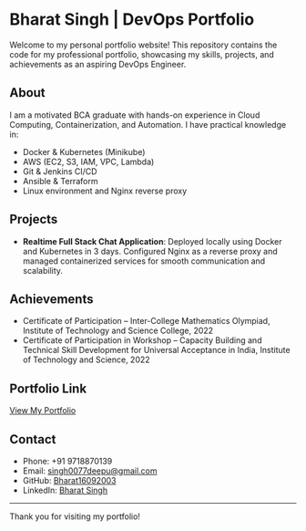 # Bharat Singh | DevOps Portfolio

Welcome to my personal portfolio website! This repository contains the code for my professional portfolio, showcasing my skills, projects, and achievements as an aspiring DevOps Engineer.

## About
I am a motivated BCA graduate with hands-on experience in Cloud Computing, Containerization, and Automation. I have practical knowledge in:

- Docker & Kubernetes (Minikube)
- AWS (EC2, S3, IAM, VPC, Lambda)
- Git & Jenkins CI/CD
- Ansible & Terraform
- Linux environment and Nginx reverse proxy

## Projects
- **Realtime Full Stack Chat Application**: Deployed locally using Docker and Kubernetes in 3 days. Configured Nginx as a reverse proxy and managed containerized services for smooth communication and scalability.

## Achievements
- Certificate of Participation – Inter-College Mathematics Olympiad, Institute of Technology and Science College, 2022
- Certificate of Participation in Workshop – Capacity Building and Technical Skill Development for Universal Acceptance in India, Institute of Technology and Science, 2022

## Portfolio Link
[View My Portfolio](https://Bharat16092003.github.io/portfolio/)

## Contact
- Phone: +91 9718870139
- Email: singh0077deepu@gmail.com
- GitHub: [Bharat16092003](https://github.com/Bharat16092003)
- LinkedIn: [Bharat Singh](https://www.linkedin.com/in/bharat-singh-2a33b6257)

---

Thank you for visiting my portfolio!

